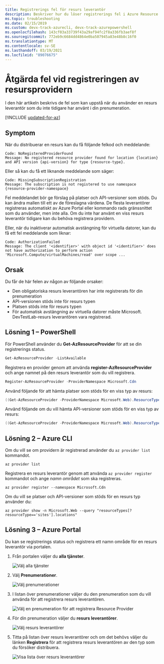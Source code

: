```yaml
---
title: Registrerings fel för resurs leverantör
description: Beskriver hur du löser registrerings fel i Azure Resource Provider när du distribuerar resurser med Azure Resource Manager.
ms.topic: troubleshooting
ms.date: 02/15/2019
ms.custom: devx-track-azurecli, devx-track-azurepowershell
ms.openlocfilehash: 143cf03a33739f43a29af94fc2f8a336fb3aef8f
ms.sourcegitcommit: 772eb9c6684dd4864e0ba507945a83e48b8c16f0
ms.translationtype: MT
ms.contentlocale: sv-SE
ms.lasthandoff: 03/19/2021
ms.locfileid: "89076675"
---
```

# <a name="resolve-errors-for-resource-provider-registration"></a>Åtgärda fel vid registreringen av resursprovidern

I den här artikeln beskrivs de fel som kan uppstå när du använder en resurs leverantör som du inte tidigare har använt i din prenumeration.

[!INCLUDE [updated-for-az](../../../includes/updated-for-az.md)]

## <a name="symptom"></a>Symptom

När du distribuerar en resurs kan du få följande felkod och meddelande:

```
Code: NoRegisteredProviderFound
Message: No registered resource provider found for location {location}
and API version {api-version} for type {resource-type}.
```

Eller så kan du få ett liknande meddelande som säger:

```
Code: MissingSubscriptionRegistration
Message: The subscription is not registered to use namespace {resource-provider-namespace}
```

Fel meddelandet bör ge förslag på platser och API-versioner som stöds. Du kan ändra mallen till ett av de föreslagna värdena. De flesta leverantörer registreras automatiskt av Azure Portal eller kommando rads gränssnittet som du använder, men inte alla. Om du inte har använt en viss resurs leverantör tidigare kan du behöva registrera providern.

Eller, när du inaktiverar automatisk avstängning för virtuella datorer, kan du få ett fel meddelande som liknar:

```
Code: AuthorizationFailed
Message: The client '<identifier>' with object id '<identifier>' does not have authorization to perform action 'Microsoft.Compute/virtualMachines/read' over scope ...
```

## <a name="cause"></a>Orsak

Du får de här felen av någon av följande orsaker:

* Den obligatoriska resurs leverantören har inte registrerats för din prenumeration
* API-versionen stöds inte för resurs typen
* Platsen stöds inte för resurs typen
* För automatisk avstängning av virtuella datorer måste Microsoft. DevTestLab-resurs leverantören vara registrerad.

## <a name="solution-1---powershell"></a>Lösning 1 – PowerShell

För PowerShell använder du **Get-AzResourceProvider** för att se din registrerings status.

```powershell
Get-AzResourceProvider -ListAvailable
```

Registrera en provider genom att använda **register-AzResourceProvider** och ange namnet på den resurs leverantör som du vill registrera.

```powershell
Register-AzResourceProvider -ProviderNamespace Microsoft.Cdn
```

Använd följande för att hämta platser som stöds för en viss typ av resurs:

```powershell
((Get-AzResourceProvider -ProviderNamespace Microsoft.Web).ResourceTypes | Where-Object ResourceTypeName -eq sites).Locations
```

Använd följande om du vill hämta API-versioner som stöds för en viss typ av resurs:

```powershell
((Get-AzResourceProvider -ProviderNamespace Microsoft.Web).ResourceTypes | Where-Object ResourceTypeName -eq sites).ApiVersions
```

## <a name="solution-2---azure-cli"></a>Lösning 2 – Azure CLI

Om du vill se om providern är registrerad använder du `az provider list` kommandot.

```azurecli-interactive
az provider list
```

Registrera en resurs leverantör genom att använda `az provider register` kommandot och ange *namn området* som ska registreras.

```azurecli-interactive
az provider register --namespace Microsoft.Cdn
```

Om du vill se platser och API-versioner som stöds för en resurs typ använder du:

```azurecli-interactive
az provider show -n Microsoft.Web --query "resourceTypes[?resourceType=='sites'].locations"
```

## <a name="solution-3---azure-portal"></a>Lösning 3 – Azure Portal

Du kan se registrerings status och registrera ett namn område för en resurs leverantör via portalen.

1. Från portalen väljer du **alla tjänster**.

   ![Välj alla tjänster](./media/error-register-resource-provider/select-all-services.png)

1. Välj **Prenumerationer**.

   ![Välj prenumerationer](./media/error-register-resource-provider/select-subscriptions.png)

1. I listan över prenumerationer väljer du den prenumeration som du vill använda för att registrera resurs leverantören.

   ![Välj en prenumeration för att registrera Resource Provider](./media/error-register-resource-provider/select-subscription-to-register.png)

1. För din prenumeration väljer du **resurs leverantörer**.

   ![Välj resurs leverantörer](./media/error-register-resource-provider/select-resource-provider.png)

1. Titta på listan över resurs leverantörer och om det behövs väljer du länken **Registrera** för att registrera resurs leverantören av den typ som du försöker distribuera.

   ![Visa lista över resurs leverantörer](./media/error-register-resource-provider/list-resource-providers.png)
